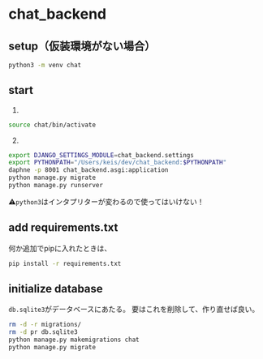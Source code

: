 # chat_backend

## setup（仮装環境がない場合）
```bash
python3 -m venv chat
```

## start
1. 
```bash
source chat/bin/activate
```
2.
```bash
export DJANGO_SETTINGS_MODULE=chat_backend.settings
export PYTHONPATH="/Users/keis/dev/chat_backend:$PYTHONPATH"
daphne -p 8001 chat_backend.asgi:application
python manage.py migrate
python manage.py runserver
```
⚠️`python3`はインタプリターが変わるので使ってはいけない！

## add requirements.txt
何か追加でpipに入れたときは、
```bash
pip install -r requirements.txt
```

## initialize database
`db.sqlite3`がデータベースにあたる。
要はこれを削除して、作り直せば良い。
```bash
rm -d -r migrations/
rm -d pr db.sqlite3
python manage.py makemigrations chat
python manage.py migrate
```